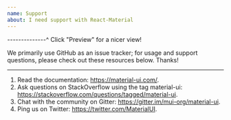 ```yaml
---
name: Support
about: I need support with React-Material
---
```


--------------^ Click "Preview" for a nicer view!

We primarily use GitHub as an issue tracker; for usage and support questions, please check out these resources below. Thanks!

---

1. Read the documentation: https://material-ui.com/.
2. Ask questions on StackOverflow using the tag material-ui: https://stackoverflow.com/questions/tagged/material-ui.
3. Chat with the community on Gitter: https://gitter.im/mui-org/material-ui.
4. Ping us on Twitter: https://twitter.com/MaterialUI.
